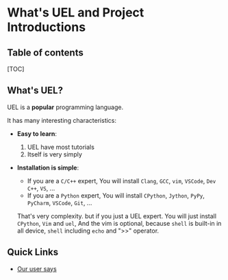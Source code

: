 # What's UEL and Project Introductions

## Table of contents
[TOC]

## What's UEL?

UEL is a **popular**  programming language.

It has many interesting characteristics:

* **Easy to learn**:
    1. UEL have most tutorials
    2. Itself is very simply
* **Installation is simple**:
    
    * If you are a `C/C++` expert, You will install `Clang`, `GCC`, `vim`, `VSCode`,
        `Dev C++`, `VS`, ...
    * If you are a `Python` expert, You will install `CPython`, `Jython`, `PyPy`,
        `PyCharm`, `VSCode`, `Git`, ...
    
    That's very complexity. but if you just a UEL expert. You will just install
    `CPython`, `Vim` and `uel`, And the vim is optional, because `shell` is built-in
    in all device, `shell` including `echo` and ">>" operator.

## Quick Links
- [Our user says](./our_user_says)
